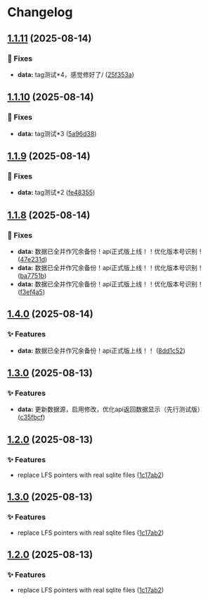 # Changelog

## [1.1.11](https://github.com/cmdSTARMO/cmdstar.github.io/compare/v1.1.10...v1.1.11) (2025-08-14)


### 🐞 Fixes

* **data:** tag测试*4，感觉修好了/ ([25f353a](https://github.com/cmdSTARMO/cmdstar.github.io/commit/25f353aa7000670eb53aa6fca60128fd8dbe1fc7))

## [1.1.10](https://github.com/cmdSTARMO/cmdstar.github.io/compare/v1.1.9...v1.1.10) (2025-08-14)


### 🐞 Fixes

* **data:** tag测试*3 ([5a96d38](https://github.com/cmdSTARMO/cmdstar.github.io/commit/5a96d38dd942c027cf64cb31c56b0db9b4d89cd7))

## [1.1.9](https://github.com/cmdSTARMO/cmdstar.github.io/compare/v1.1.8...v1.1.9) (2025-08-14)


### 🐞 Fixes

* **data:** tag测试*2 ([fe48355](https://github.com/cmdSTARMO/cmdstar.github.io/commit/fe48355148e7411f4c9f89aaf15ea2c0f8074fba))

## [1.1.8](https://github.com/cmdSTARMO/cmdstar.github.io/compare/v1.4.0...v1.1.8) (2025-08-14)


### 🐞 Fixes

* **data:** 数据已全并作冗余备份！api正式版上线！！优化版本号识别！ ([47e231d](https://github.com/cmdSTARMO/cmdstar.github.io/commit/47e231dd546586581d1a6a346e26f01a336d57b9))
* **data:** 数据已全并作冗余备份！api正式版上线！！优化版本号识别！ ([ba7751b](https://github.com/cmdSTARMO/cmdstar.github.io/commit/ba7751b1d8e1e003cb7b6dd0f3596de43b456b75))
* **data:** 数据已全并作冗余备份！api正式版上线！！优化版本号识别！ ([f3ef4a5](https://github.com/cmdSTARMO/cmdstar.github.io/commit/f3ef4a5103b04882b035c1c12009373de000a6b7))

## [1.4.0](https://github.com/cmdSTARMO/cmdstar.github.io/compare/v1.3.0...v1.4.0) (2025-08-14)


### ✨ Features

* **data:** 数据已全并作冗余备份！api正式版上线！！ ([8dd1c52](https://github.com/cmdSTARMO/cmdstar.github.io/commit/8dd1c5208ed52e130c2edb8e878b5970f63bad3d))

## [1.3.0](https://github.com/cmdSTARMO/cmdstar.github.io/compare/v1.2.0...v1.3.0) (2025-08-13)


### ✨ Features

* **data:** 更新数据源，启用修改，优化api返回数据显示（先行测试版） ([c35fbcf](https://github.com/cmdSTARMO/cmdstar.github.io/commit/c35fbcf86ff32248b858c1415bafc349b9205446))

## [1.2.0](https://github.com/cmdSTARMO/cmdstar.github.io/compare/v1.1.6...v1.2.0) (2025-08-13)


### ✨ Features

* replace LFS pointers with real sqlite files ([1c17ab2](https://github.com/cmdSTARMO/cmdstar.github.io/commit/1c17ab2166b6f0165f26eafbd8ad3c58dcb3305f))

## [1.3.0](https://github.com/cmdSTARMO/cmdstar.github.io/compare/v1.2.0...v1.3.0) (2025-08-13)


### ✨ Features

* replace LFS pointers with real sqlite files ([1c17ab2](https://github.com/cmdSTARMO/cmdstar.github.io/commit/1c17ab2166b6f0165f26eafbd8ad3c58dcb3305f))

## [1.2.0](https://github.com/cmdSTARMO/cmdstar.github.io/compare/v1.1.6...v1.2.0) (2025-08-13)


### ✨ Features

* replace LFS pointers with real sqlite files ([1c17ab2](https://github.com/cmdSTARMO/cmdstar.github.io/commit/1c17ab2166b6f0165f26eafbd8ad3c58dcb3305f))
